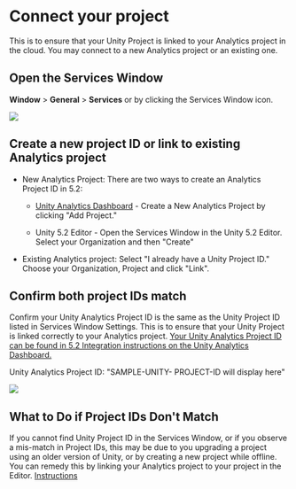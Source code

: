 Connect your project
=======================
This is to ensure that your Unity Project is linked to your Analytics project in the cloud. You may connect to a new Analytics project or an existing one. 

Open the Services Window
------------------------
__Window__ &gt; __General__ &gt; __Services__ or by clicking the Services Window icon.

![](../uploads/Main/AnalyticsBasicFindingConnectWindow.gif)

Create a new project ID or link to existing Analytics project  
-------------------------------------------------
* New Analytics Project: There are two ways to create an Analytics Project ID in 5.2:
    * [Unity Analytics Dashboard](http://analytics.unity3d.com) - Create a New Analytics Project by clicking "Add Project."  

    * Unity 5.2 Editor - Open the Services Window in the Unity 5.2 Editor. Select your Organization and then "Create"  

* Existing Analytics project: Select "I already have a Unity Project ID." Choose your Organization, Project and click "Link".


Confirm both project IDs match
------------------------------

Confirm your Unity Analytics Project ID is the same as the Unity Project ID listed in Services Window Settings. This is to ensure that your Unity Project is linked correctly to your Analytics project. [Your Unity Analytics Project ID can be found in 5.2 Integration instructions on the Unity Analytics Dashboard.](http://analytics.unity3d.com)

Unity Analytics Project ID: "SAMPLE-UNITY- PROJECT-ID will display here"

![](../uploads/Main/AnalyticsBasicCheckProjectID.gif)

What to Do if Project IDs Don't Match
-------------------------------------
If you cannot find Unity Project ID in the Services Window, or if you observe a mis-match in Project IDs, this may be due to you upgrading a project using an older version of Unity, or by creating a new project while offline. You can remedy this by linking your Analytics project to your project in the Editor. 
[Instructions](UnityAnalyticsMismatchedProjectId)

